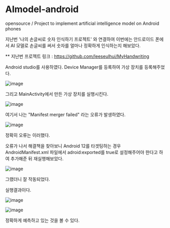 # AImodel-android
opensource / Project to implement artificial intelligence model on Android phones

지난번 '나의 손글씨로 숫자 인식하기 프로젝트' 와 연결하여 이번에는 안드로이드 폰에서 AI 모델로 손글씨를 써서 숫자를 얼마나 정확하게 인식하는지 해보았다.

** 지난번 프로젝트 링크 : https://github.com/leeseulhui/MyHandwriting

Android studio를 사용하였다. Device Manager를 등록하여 가상 장치를 등록해주었다.

![image](https://user-images.githubusercontent.com/75656859/230780930-7c713bf7-a5bd-4adb-b6f5-6b2e99a71f5d.png)

그리고 MainActivity에서 만든 가상 장치를 실행시킨다.

![image](https://user-images.githubusercontent.com/75656859/230781033-003f829a-8b6d-4381-aa03-5b5aa9b9402f.png)

여기서 나는 "Manifest merger failed" 라는 오류가 발생하였다.

![image](https://user-images.githubusercontent.com/75656859/230781129-70cb79c4-39e0-4f4f-8b02-572a47dbd02d.png)

정확히 오류는 이러했다.

오류가 나서 해결책을 찾아보니 Android 12를 타겟팅하는 경우 AndroidManifest.xml 파일에서 adroid:exported를 true로 설정해주어야 한다고 하여 추가해준 뒤 재실행해보았다. 

![image](https://user-images.githubusercontent.com/75656859/230781205-0e334420-76ca-4af5-a890-64bb6eec1a32.png)

그랬더니 잘 작동되었다.

실행결과이다.

![image](https://user-images.githubusercontent.com/75656859/230781480-69b62ac6-88d6-4e1a-b907-2d1ccc4669bd.png)

![image](https://user-images.githubusercontent.com/75656859/230781245-db354d11-207e-4fac-add3-22a4656b3cca.png)

정확하게 예측하고 있는 것을 볼 수 있다.


